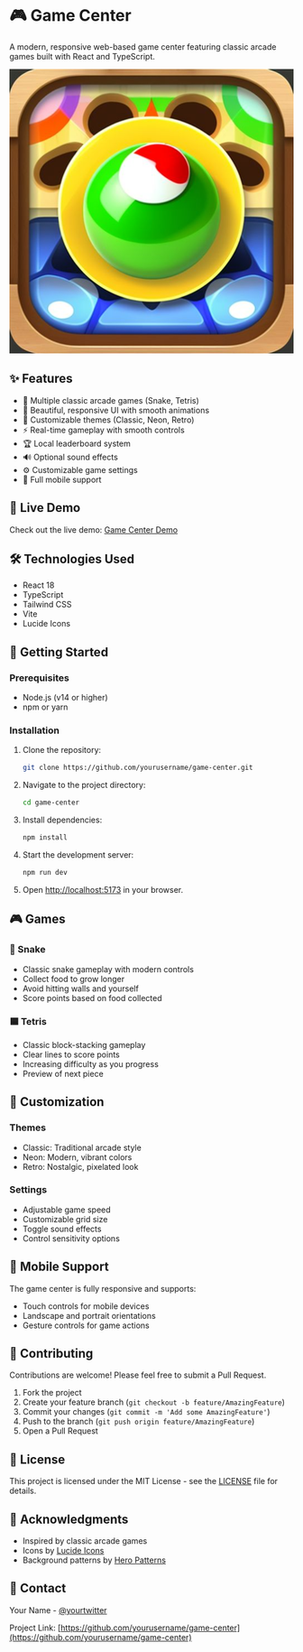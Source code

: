 # 🎮 Game Center

A modern, responsive web-based game center featuring classic arcade games built with React and TypeScript.

![Game Center Screenshot](.screenshot.png)

## ✨ Features

- 🎯 Multiple classic arcade games (Snake, Tetris)
- 🎨 Beautiful, responsive UI with smooth animations
- 🌈 Customizable themes (Classic, Neon, Retro)
- ⚡ Real-time gameplay with smooth controls
- 🏆 Local leaderboard system
- 🔊 Optional sound effects
- ⚙️ Customizable game settings
- 📱 Full mobile support

## 🚀 Live Demo

Check out the live demo: [Game Center Demo](https://your-demo-url.netlify.app)

## 🛠️ Technologies Used

- React 18
- TypeScript
- Tailwind CSS
- Vite
- Lucide Icons

## 🎯 Getting Started

### Prerequisites

- Node.js (v14 or higher)
- npm or yarn

### Installation

1. Clone the repository:
   ```bash
   git clone https://github.com/yourusername/game-center.git
   ```

2. Navigate to the project directory:
   ```bash
   cd game-center
   ```

3. Install dependencies:
   ```bash
   npm install
   ```

4. Start the development server:
   ```bash
   npm run dev
   ```

5. Open [http://localhost:5173](http://localhost:5173) in your browser.

## 🎮 Games

### 🐍 Snake
- Classic snake gameplay with modern controls
- Collect food to grow longer
- Avoid hitting walls and yourself
- Score points based on food collected

### 🟦 Tetris
- Classic block-stacking gameplay
- Clear lines to score points
- Increasing difficulty as you progress
- Preview of next piece

## 🎨 Customization

### Themes
- Classic: Traditional arcade style
- Neon: Modern, vibrant colors
- Retro: Nostalgic, pixelated look

### Settings
- Adjustable game speed
- Customizable grid size
- Toggle sound effects
- Control sensitivity options

## 📱 Mobile Support

The game center is fully responsive and supports:
- Touch controls for mobile devices
- Landscape and portrait orientations
- Gesture controls for game actions

## 🤝 Contributing

Contributions are welcome! Please feel free to submit a Pull Request.

1. Fork the project
2. Create your feature branch (`git checkout -b feature/AmazingFeature`)
3. Commit your changes (`git commit -m 'Add some AmazingFeature'`)
4. Push to the branch (`git push origin feature/AmazingFeature`)
5. Open a Pull Request

## 📝 License

This project is licensed under the MIT License - see the [LICENSE](LICENSE) file for details.

## 🙏 Acknowledgments

- Inspired by classic arcade games
- Icons by [Lucide Icons](https://lucide.dev)
- Background patterns by [Hero Patterns](https://heropatterns.com)

## 📧 Contact

Your Name - [@yourtwitter](https://twitter.com/yourtwitter)

Project Link: [https://github.com/yourusername/game-center](https://github.com/yourusername/game-center)
